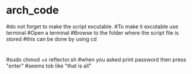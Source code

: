 # arch_code
#do not forget to make the script excutable.
#To make it excutable use terminal
#Open a terminal
#Browse to the folder where the script file is stored
#this can be done by using cd 
# 
#sudo chmod +x reflector.sh
#when you asked print password then press "enter"
#seems tob like "that is all" 
